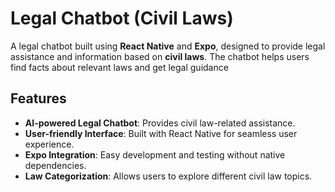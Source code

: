 # Legal Chatbot (Civil Laws)

A legal chatbot built using **React Native** and **Expo**, designed to provide legal assistance and information based on **civil laws**. The chatbot helps users find facts about relevant laws and get legal guidance

## Features
- **AI-powered Legal Chatbot**: Provides civil law-related assistance.
- **User-friendly Interface**: Built with React Native for seamless user experience.
- **Expo Integration**: Easy development and testing without native dependencies.
- **Law Categorization**: Allows users to explore different civil law topics.
  

